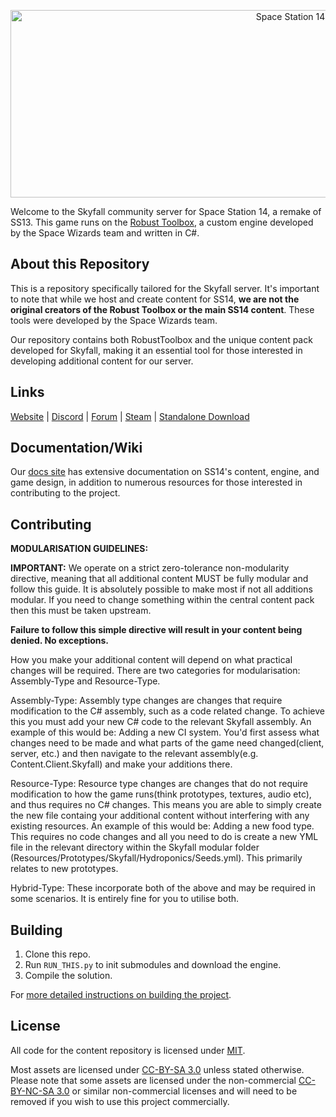<p align="center"> 
  <img alt="Space Station 14" width="880" height="300" src="https://raw.githubusercontent.com/space-wizards/asset-dump/de329a7898bb716b9d5ba9a0cd07f38e61f1ed05/github-logo.svg" />
</p>

Welcome to the Skyfall community server for Space Station 14, a remake of SS13. This game runs on the [Robust Toolbox](https://github.com/space-wizards/RobustToolbox), a custom engine developed by the Space Wizards team and written in C#.

## About this Repository

This is a repository specifically tailored for the Skyfall server. It's important to note that while we host and create content for SS14, **we are not the original creators of the Robust Toolbox or the main SS14 content**. These tools were developed by the Space Wizards team.

Our repository contains both RobustToolbox and the unique content pack developed for Skyfall, making it an essential tool for those interested in developing additional content for our server.

## Links

[Website](https://spacestation14.io/) | [Discord](https://discord.ss14.io/) | [Forum](https://forum.spacestation14.io/) | [Steam](https://store.steampowered.com/app/1255460/Space_Station_14/) | [Standalone Download](https://spacestation14.io/about/nightlies/)

## Documentation/Wiki

Our [docs site](https://docs.spacestation14.io/) has extensive documentation on SS14's content, engine, and game design, in addition to numerous resources for those interested in contributing to the project.

## Contributing

**__MODULARISATION GUIDELINES:__**

**IMPORTANT:** We operate on a strict zero-tolerance non-modularity directive, meaning that all additional content MUST be fully modular and follow this guide. It is absolutely possible to make most if not all additions modular. If you need to change something within the central content pack then this must be taken upstream.

**Failure to follow this simple directive will result in your content being denied. No exceptions.**

How you make your additional content will depend on what practical changes will be required. There are two categories for modularisation: Assembly-Type and Resource-Type.

Assembly-Type:
Assembly type changes are changes that require modification to the C# assembly, such as a code related change. To achieve this you must add your new C# code to the relevant Skyfall assembly. An example of this would be: Adding a new CI system. You'd first assess what changes need to be made and what parts of the game need changed(client, server, etc.) and then navigate to the relevant assembly(e.g. Content.Client.Skyfall) and make your additions there.

Resource-Type:
Resource type changes are changes that do not require modification to how the game runs(think prototypes, textures, audio etc), and thus requires no C# changes. This means you are able to simply create the new file containg your additional content without interfering with any existing resources. An example of this would be: Adding a new food type. This requires no code changes and all you need to do is create a new YML file in the relevant directory within the Skyfall modular folder (Resources/Prototypes/Skyfall/Hydroponics/Seeds.yml). This primarily relates to new prototypes.

Hybrid-Type:
These incorporate both of the above and may be required in some scenarios. It is entirely fine for you to utilise both.

## Building

1. Clone this repo.
2. Run `RUN_THIS.py` to init submodules and download the engine.
3. Compile the solution.

For [more detailed instructions on building the project](https://docs.spacestation14.io/getting-started/dev-setup).

## License

All code for the content repository is licensed under [MIT](https://github.com/space-wizards/space-station-14/blob/master/LICENSE.TXT).

Most assets are licensed under [CC-BY-SA 3.0](https://creativecommons.org/licenses/by-sa/3.0/) unless stated otherwise. Please note that some assets are licensed under the non-commercial [CC-BY-NC-SA 3.0](https://creativecommons.org/licenses/by-nc-sa/3.0/) or similar non-commercial licenses and will need to be removed if you wish to use this project commercially.
